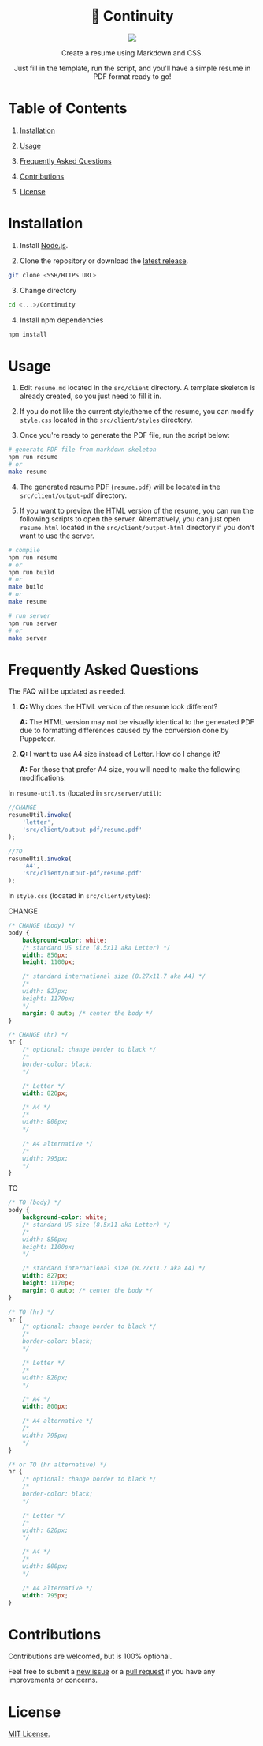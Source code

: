 <h1 align="center">📝 Continuity</h1>

<p align="center">
<img src="./screenshots/resume.png">
</p>

<p align="center">
Create a resume using Markdown and CSS.
</p>

<p align="center">
Just fill in the template, run the script, and you'll have a simple resume in PDF format ready to go!
</p>

# Table of Contents

1. [Installation](#installation)

2. [Usage](#usage)

3. [Frequently Asked Questions](#frequently-asked-questions)

4. [Contributions](#contributions)

5. [License](#license)

# Installation 

1. Install [Node.js](https://nodejs.org/en/download).

2. Clone the repository or download the [latest release](https://github.com/alexwkleung/Continuity/releases).

```bash
git clone <SSH/HTTPS URL>
```

3. Change directory

```bash
cd <...>/Continuity
```

4. Install npm dependencies

```bash
npm install
```

# Usage 

1. Edit `resume.md` located in the `src/client` directory. A template skeleton is already created, so you just need to fill it in.

2. If you do not like the current style/theme of the resume, you can modify `style.css` located in the `src/client/styles` directory.

3. Once you're ready to generate the PDF file, run the script below:

```bash
# generate PDF file from markdown skeleton
npm run resume
# or
make resume
```

4. The generated resume PDF (`resume.pdf`) will be located in the `src/client/output-pdf` directory.

5. If you want to preview the HTML version of the resume, you can run the following scripts to open the server. Alternatively, you can just open `resume.html` located in the `src/client/output-html` directory if you don't want to use the server. 

```bash
# compile
npm run resume
# or 
npm run build
# or 
make build
# or
make resume

# run server
npm run server
# or
make server
```

# Frequently Asked Questions

The FAQ will be updated as needed.

1. **Q:** Why does the HTML version of the resume look different?

    **A:** The HTML version may not be visually identical to the generated PDF due to formatting differences caused by the conversion done by Puppeteer.

2. **Q:** I want to use A4 size instead of Letter. How do I change it?

    **A:** For those that prefer A4 size, you will need to make the following modifications:

In `resume-util.ts` (located in `src/server/util`):

```typescript
//CHANGE
resumeUtil.invoke(
    'letter', 
    'src/client/output-pdf/resume.pdf'
);

//TO
resumeUtil.invoke(
    'A4', 
    'src/client/output-pdf/resume.pdf'
);
```

In `style.css` (located in `src/client/styles`):

CHANGE

```css
/* CHANGE (body) */
body { 
    background-color: white;
    /* standard US size (8.5x11 aka Letter) */
    width: 850px;
    height: 1100px;

    /* standard international size (8.27x11.7 aka A4) */
    /*
    width: 827px;
    height: 1170px;
    */
    margin: 0 auto; /* center the body */
}

/* CHANGE (hr) */
hr {
    /* optional: change border to black */
    /* 
    border-color: black; 
    */

    /* Letter */
    width: 820px;

    /* A4 */
    /*
    width: 800px; 
    */

    /* A4 alternative */
    /*
    width: 795px;
    */
}
```

TO

```css
/* TO (body) */
body { 
    background-color: white;
    /* standard US size (8.5x11 aka Letter) */
    /*
    width: 850px;
    height: 1100px;
    */

    /* standard international size (8.27x11.7 aka A4) */
    width: 827px;
    height: 1170px;
    margin: 0 auto; /* center the body */
}

/* TO (hr) */
hr {
    /* optional: change border to black */
    /* 
    border-color: black; 
    */

    /* Letter */
    /*
    width: 820px;
    */

    /* A4 */
    width: 800px; 

    /* A4 alternative */
    /*
    width: 795px;
    */
}

/* or TO (hr alternative) */
hr {
    /* optional: change border to black */
    /* 
    border-color: black; 
    */

    /* Letter */
    /*
    width: 820px;
    */

    /* A4 */
    /*
    width: 800px; 
    */

    /* A4 alternative */
    width: 795px;
}
```

# Contributions

Contributions are welcomed, but is 100% optional.

Feel free to submit a [new issue](https://github.com/alexwkleung/Continuity/issues) or a [pull request](https://github.com/alexwkleung/Continuity/pulls) if you have any improvements or concerns.

# License 

[MIT License.](https://github.com/alexwkleung/Continuity/blob/main/LICENSE)